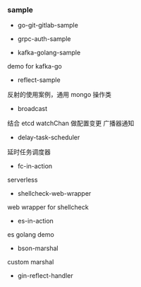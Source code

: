 ### sample

- go-git-gitlab-sample

- grpc-auth-sample

- kafka-golang-sample

demo for kafka-go

- reflect-sample

反射的使用案例，通用 mongo 操作类

- broadcast

结合 etcd watchChan 做配置变更 广播器通知

- delay-task-scheduler

延时任务调度器

- fc-in-action

serverless

- shellcheck-web-wrapper

web wrapper for shellcheck

- es-in-action

es golang demo

- bson-marshal

custom marshal

- gin-reflect-handler

